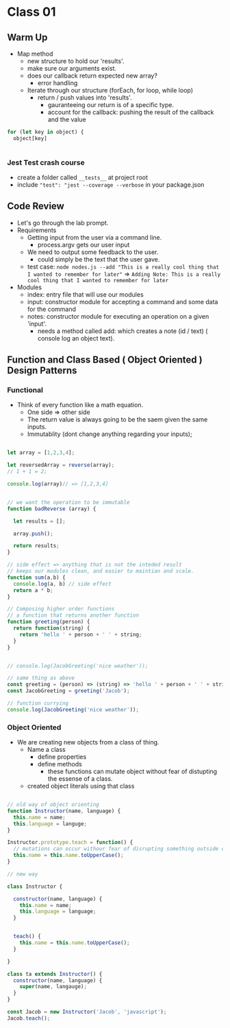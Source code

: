 # Class 01

## Warm Up

- Map method
  - new structure to hold our 'results'.
  - make sure our arguments exist.
  - does our callback return expected new array?
    - error handling
  - Iterate through our structure (forEach, for loop, while loop)
    - return / push values into 'results'.
      - gauranteeing our return is of a specific type.
      - account for the callback: pushing the result of the callback and the value

```js
for (let key in object) {
  object[key]
  
```

### Jest Test crash course

- create a folder called `__tests__` at project root
- include `"test": "jest --coverage --verbose` in your package.json

## Code Review

- Let's go through the lab prompt.
- Requirements
  - Getting input from the user via a command line.
    - process.argv gets our user input
  - We need to output some feedback to the user.
    - could simply be the text that the user gave.
  - test case: `node nodes.js --add "This is a really cool thing that I wanted to remember for later"` => `Adding Note: This is a really cool thing that I wanted to remember for later`
- Modules
  - index: entry file that will use our modules
  - input: constructor module for accepting a command and some data for the command
  - notes: constructor module for executing an operation on a given 'input'.
    - needs a method called add: which creates a note (id / text) ( console log an object text).

## Function and Class Based ( Object Oriented ) Design Patterns

### Functional

- Think of every function like a math equation.
  - One side => other side
  - The return value is always going to be the saem given the same inputs.
  - Immutablity (dont change anything regarding your inputs);

```js

let array = [1,2,3,4];

let reversedArray = reverse(array);
// 1 + 1 = 2;

console.log(array)// => [1,2,3,4]


// we want the operation to be immutable
function badReverse (array) {

  let results = [];

  array.push();

  return results;
}

// side effect => anything that is not the inteded result
// keeps our modules clean, and easier to maintian and scale.
function sum(a,b) {
  console.log(a, b) // side effect
  return a * b;
}

// Composing higher order functions
// a function that returns another function
function greeting(person) {
  return function(string) {
    return 'hello ' + person + ' ' + string;
  }
}


// console.log(JacobGreeting('nice weather'));

// same thing as above
const greeting = (person) => (string) => 'hello ' + person + ' ' + string;
const JacobGreeting = greeting('Jacob');

// function currying
console.log(JacobGreeting('nice weather'));

```

### Object Oriented

- We are creating new objects from a class of thing.
  - Name a class
    - define properties
    - define methods
      - these functions can mutate object without fear of distupting the essense of a class.
  - created object literals using that class


```js

// old way of object orienting
function Instructor(name, language) {
  this.name = name;
  this.language = languge;
}

Instructor.prototype.teach = function() {
  // mutations can occur withour fear of disrupting something outside of this instantiated object.
  this.name = this.name.toUpperCase();
}

// new way

class Instructor {

  constructor(name, language) {
    this.name = name;
    this.language = language;
  }


  teach() {
    this.name = this.name.toUpperCase();
  }

}

class ta extends Instructor() {
  constructor(name, language) {
    super(name, langauge);
  }
}

const Jacob = new Instructor('Jacob', 'javascript');
Jacob.teach();

```
